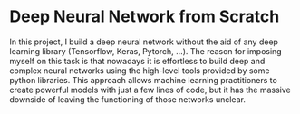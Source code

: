# Deep Neural Network from Scratch
In this project, I build a deep neural network without the aid of any deep learning library (Tensorflow, Keras, Pytorch, …).
The reason for imposing myself on this task is that nowadays it is effortless to build deep and complex neural networks using the high-level tools provided by some python libraries. This approach allows machine learning practitioners to create powerful models with just a few lines of code, but it has the massive downside of leaving the functioning of those networks unclear.
